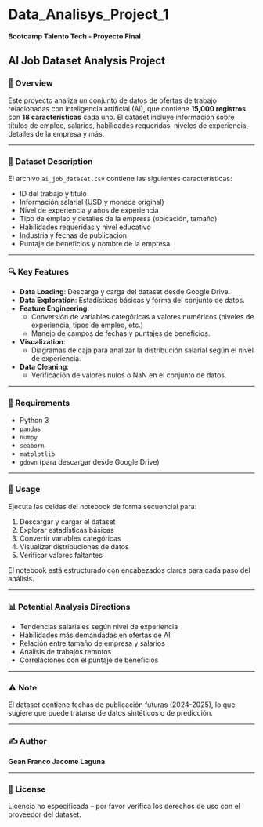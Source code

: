 # Data_Analisys_Project_1
**Bootcamp Talento Tech - Proyecto Final**

## AI Job Dataset Analysis Project

### 🧠 Overview
Este proyecto analiza un conjunto de datos de ofertas de trabajo relacionadas con inteligencia artificial (AI), que contiene **15,000 registros** con **18 características** cada uno. El dataset incluye información sobre títulos de empleo, salarios, habilidades requeridas, niveles de experiencia, detalles de la empresa y más.

---

### 📄 Dataset Description

El archivo `ai_job_dataset.csv` contiene las siguientes características:

- ID del trabajo y título
- Información salarial (USD y moneda original)
- Nivel de experiencia y años de experiencia
- Tipo de empleo y detalles de la empresa (ubicación, tamaño)
- Habilidades requeridas y nivel educativo
- Industria y fechas de publicación
- Puntaje de beneficios y nombre de la empresa

---

### 🔍 Key Features

- **Data Loading**: Descarga y carga del dataset desde Google Drive.
- **Data Exploration**: Estadísticas básicas y forma del conjunto de datos.
- **Feature Engineering**:
  - Conversión de variables categóricas a valores numéricos (niveles de experiencia, tipos de empleo, etc.)
  - Manejo de campos de fechas y puntajes de beneficios.
- **Visualization**:
  - Diagramas de caja para analizar la distribución salarial según el nivel de experiencia.
- **Data Cleaning**:
  - Verificación de valores nulos o NaN en el conjunto de datos.

---

### 🧰 Requirements

- Python 3  
- `pandas`  
- `numpy`  
- `seaborn`  
- `matplotlib`  
- `gdown` (para descargar desde Google Drive)

---

### 🚀 Usage

Ejecuta las celdas del notebook de forma secuencial para:

1. Descargar y cargar el dataset
2. Explorar estadísticas básicas
3. Convertir variables categóricas
4. Visualizar distribuciones de datos
5. Verificar valores faltantes

El notebook está estructurado con encabezados claros para cada paso del análisis.

---

### 📊 Potential Analysis Directions

- Tendencias salariales según nivel de experiencia
- Habilidades más demandadas en ofertas de AI
- Relación entre tamaño de empresa y salarios
- Análisis de trabajos remotos
- Correlaciones con el puntaje de beneficios

---

### ⚠️ Note

El dataset contiene fechas de publicación futuras (2024-2025), lo que sugiere que puede tratarse de datos sintéticos o de predicción.

---

### ✍️ Author

**Gean Franco Jacome Laguna**

---

### 📜 License

Licencia no especificada – por favor verifica los derechos de uso con el proveedor del dataset.
